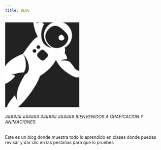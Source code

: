 ```yaml
---
title: BLOG
---
```


![](copia.png)

###### ###### ###### ###### ###### BIENVENIDOS A GRAFICACION Y ANIMACIONES 
Este es un blog donde muestra todo lo aprendido en clases donde puedes revisar y dar clic en las pestañas para que lo pruebes 
